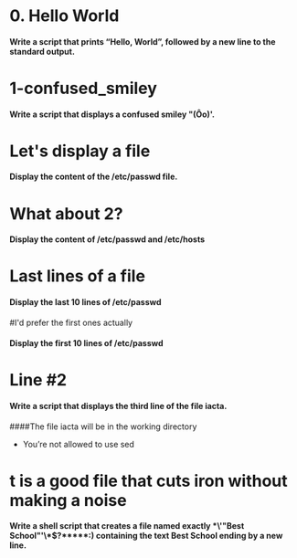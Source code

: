 # 0. Hello World
#### Write a script that prints “Hello, World”, followed by a new line to the standard output.

# 1-confused_smiley
#### Write a script that displays a confused smiley "(Ôo)'.

# Let's display a file
#### Display the content of the /etc/passwd file.

# What about 2?
#### Display the content of /etc/passwd and /etc/hosts

# Last lines of a file
#### Display the last 10 lines of /etc/passwd

#I'd prefer the first ones actually
#### Display the first 10 lines of /etc/passwd

# Line #2
#### Write a script that displays the third line of the file iacta.

####The file iacta will be in the working directory

- You’re not allowed to use sed

# t is a good file that cuts iron without making a noise
#### Write a shell script that creates a file named exactly \*\\'"Best School"\'\\*$\?\*\*\*\*\*:) containing the text Best School ending by a new line.
